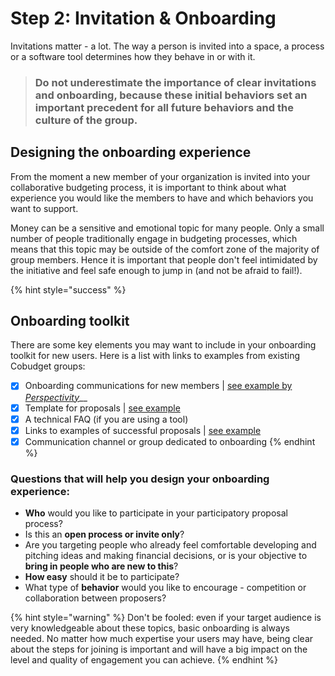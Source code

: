 # Step 2: Invitation & Onboarding

Invitations matter - a lot. The way a person is invited into a space, a process or a software tool determines how they behave in or with it. 

> ### Do not underestimate the importance of clear invitations and onboarding, because these initial behaviors set an important precedent for all future behaviors and the culture of the group.

## Designing the onboarding experience

From the moment a new member of your organization is invited into your collaborative budgeting process, it is important to think about what experience you would like the members to have and which behaviors you want to support.  

Money can be a sensitive and emotional topic for many people. Only a small number of people traditionally engage in budgeting processes, which means that this topic may be outside of the comfort zone of the majority of group members. Hence it is important that people don't feel intimidated by the initiative and feel safe enough to jump in \(and not be afraid to fail!\).

{% hint style="success" %}
## Onboarding toolkit

There are some key elements you may want to include in your onboarding toolkit for new users. Here is a list with links to examples from existing Cobudget groups:

* [x] Onboarding communications for new members \| [see example by _Perspectivity_](http://perspectivity.org/index.php/news/invitation-to-join-the-perspectivity-cobudget-initative/)\_\_
* [x] Template for proposals \| [see example](step-3-generating-direction-with-high-quality-proposals/the-elements-of-a-good-proposal.md)
* [x] A technical FAQ \(if you are using a tool\) 
* [x] Links to examples of successful proposals \| [see example](https://guide.greaterthan.works/guides-and-how-to/making-great-buckets#3-examples-of-great-buckets)
* [x] Communication channel or group dedicated to onboarding
{% endhint %}

### Questions that will help you design your onboarding experience:

* **Who** would you like to participate in your participatory proposal process? 
* Is this an **open process or invite only**? 
* Are you targeting people who already feel comfortable developing and pitching ideas and making financial decisions, or is your objective to **bring in people who are new to this**? 
* **How easy** should it be to participate?
* What type of **behavior** would you like to encourage - competition or collaboration between proposers?

{% hint style="warning" %}
Don't be fooled: even if your target audience is very knowledgeable about these topics, basic onboarding is always needed. No matter how much expertise your users may have, being clear about the steps for joining is important and will have a big impact on the level and quality of engagement you can achieve.
{% endhint %}

